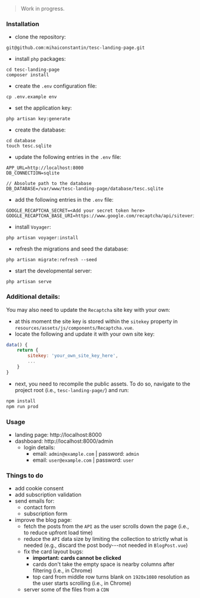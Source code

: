 > Work in progress.

### Installation

- clone the repository:
```
git@github.com:mihaiconstantin/tesc-landing-page.git
```
- install `php` packages:
```
cd tesc-landing-page
composer install
```
- create the `.env` configuration file:
```
cp .env.example env
```
- set the application key:
```
php artisan key:generate
```
- create the database:
```
cd database
touch tesc.sqlite
```
- update the following entries in the `.env` file:
```
APP_URL=http://localhost:8000
DB_CONNECTION=sqlite

// Absolute path to the database
DB_DATABASE=/var/www/tesc-landing-page/database/tesc.sqlite
```
- add the following entries in the `.env` file:
```
GOOGLE_RECAPTCHA_SECRET=<Add your secret token here>
GOOGLE_RECAPTCHA_BASE_URI=https://www.google.com/recaptcha/api/siteverify
```
- install `Voyager`:
```
php artisan voyager:install
```
- refresh the migrations and seed the database: 
```
php artisan migrate:refresh --seed
```
- start the developmental server:
```
php artisan serve
```

### Additional details:
You may also need to update the `Recaptcha` site key with your own:
 - at this moment the site key is stored within the `sitekey` property in `resources/assets/js/components/Recaptcha.vue`.
 - locate the following and update it with your own site key:
```javascript
data() {
    return {
        sitekey: 'your_own_site_key_here',
        ...
    }
}
```
- next, you need to recompile the public assets. To do so, navigate to the project root (i.e., `tesc-landing-page/`) and run:
```bash
npm install
npm run prod
```


### Usage

- landing page: http://localhost:8000
- dashboard: http://localhost:8000/admin
	- login details:
		- email: `admin@example.com` | password: `admin`
		- email: `user@example.com` | password: `user`


### Things to do

- add cookie consent
- add subscription validation
- send emails for:
	- contact form
	- subscription form
- improve the blog page:
	- fetch the posts from the `API` as the user scrolls down the page (i.e., to reduce upfront load time)
	- reduce the `API` data size by limiting the collection to strictly what is needed (e.g., discard the post body---not needed in `BlogPost.vue`)
	- fix the card layout bugs: 
	    - **important: cards cannot be clicked**
		- cards don't take the empty space is nearby columns after filtering (i.e., in Chrome)
		- top card from middle row turns blank on `1920x1080` resolution as the user starts scrolling (i.e., in Chrome)
	- server some of the files from a `CDN`	
